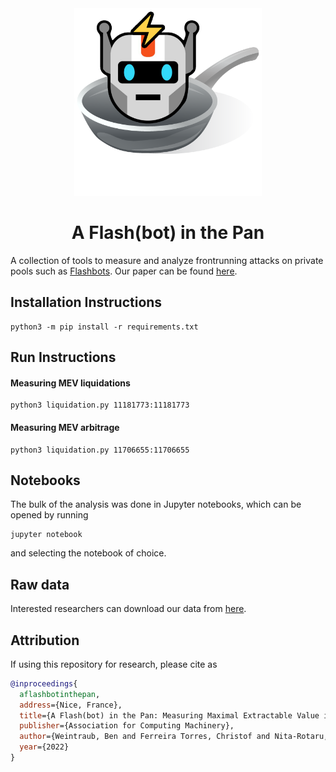 <div align="center">
  <img src="logo.png" alt="drawing" width="300"/>
</div>

<h1 align="center">A Flash(bot) in the Pan</h1>

A collection of tools to measure and analyze frontrunning attacks on private pools such as [Flashbots](https://docs.flashbots.net). Our paper can be found [here](https://arxiv.org/ftp/arxiv/papers/2206/2206.04185.pdf).

## Installation Instructions

``` shell
python3 -m pip install -r requirements.txt
```

## Run Instructions

#### Measuring MEV liquidations

``` shell
python3 liquidation.py 11181773:11181773
```

#### Measuring MEV arbitrage

``` shell
python3 liquidation.py 11706655:11706655
```

## Notebooks
The bulk of the analysis was done in Jupyter notebooks, which can be opened by
running

``` shell
jupyter notebook
```
and selecting the notebook of choice.

## Raw data
Interested researchers can download our data from [here](https://drive.google.com/drive/folders/16fAYXjlt0DqvrUDyYEM8hi24tDcR750i?usp=sharing).

## Attribution
If using this repository for research, please cite as

``` bibtex
@inproceedings{
  aflashbotinthepan, 
  address={Nice, France}, 
  title={A Flash(bot) in the Pan: Measuring Maximal Extractable Value in Private Pools}, 
  publisher={Association for Computing Machinery}, 
  author={Weintraub, Ben and Ferreira Torres, Christof and Nita-Rotaru, Cristina and State, Radu}, 
  year={2022} 
}
```
